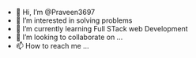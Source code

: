 - 👋 Hi, I’m @Praveen3697
- 👀 I’m interested in solving problems
- 🌱 I’m currently learning Full STack web Development
- 💞️ I’m looking to collaborate on ...
- 📫 How to reach me ...

<!---
Praveen3697/Praveen3697 is a ✨ special ✨ repository because its `README.md` (this file) appears on your GitHub profile.
You can click the Preview link to take a look at your changes.
--->

